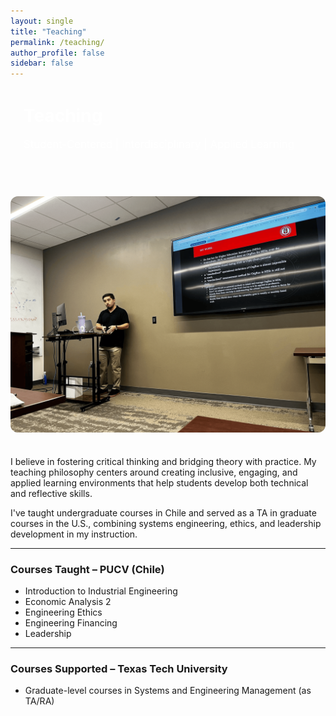 ```yaml
---
layout: single
title: "Teaching"
permalink: /teaching/
author_profile: false
sidebar: false
---
```


<div style="background: var(--mm-dark); color: white; padding: 2em 1.5em; border-radius: 12px; margin-bottom: 2em;">
  <h1 style="margin-top: 0;">Teaching</h1>
  <p style="font-size: 1.2em;">Student-Centered | Interdisciplinary | Applied Learning</p>
</div>

<img src="/images/teaching-presentation.png" alt="Teaching at Texas Tech" style="max-width: 100%; border-radius: 12px; margin-bottom: 1.5em;" />

<p>I believe in fostering critical thinking and bridging theory with practice. My teaching philosophy centers around creating inclusive, engaging, and applied learning environments that help students develop both technical and reflective skills.</p>

<p>I've taught undergraduate courses in Chile and served as a TA in graduate courses in the U.S., combining systems engineering, ethics, and leadership development in my instruction.</p>

---

### Courses Taught – PUCV (Chile)

- Introduction to Industrial Engineering  
- Economic Analysis 2  
- Engineering Ethics  
- Engineering Financing  
- Leadership  

---

### Courses Supported – Texas Tech University

- Graduate-level courses in Systems and Engineering Management (as TA/RA)
